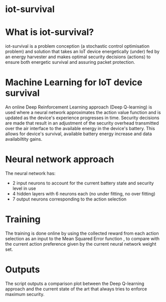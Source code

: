 # iot-survival

# What is iot-survival?
iot-survival is a problem conception (a stochastic control optimisation problem) and solution that takes an IoT device energetically (under) fed by an energy harvester and makes optimal security decisions (actions) to ensure both energetic survival and assuring packet protection. 

# Machine Learning for IoT device survival
An online Deep Reinforcement Learning approach (Deep Q-learning) is used where a neural network approximates the action value function and is updated as the device's experience progresses in time. Security decisions are made that result in an adjustment of the security overhead transmitted over the air interface to the available energy in the device's battery. This allows for device's survival, available battery energy increase and data availabiltity gains.

# Neural network approach
The neural network has:
- 2 input neurons to account for the current battery state and security level in use
- 4 hidden layers with 6 neurons each (no under fitting, no over fitting)
- 7 output neurons corresponding to the action selection

# Training
The training is done online by using the collected reward from each action selection as an input to the Mean Squared Error function , to compare with the current action preference given by the current neural network weight set.

# Outputs
The script outputs a comparison plot between the Deep Q-learning approach and the current state of the art that always tries to enforce maximum security.

